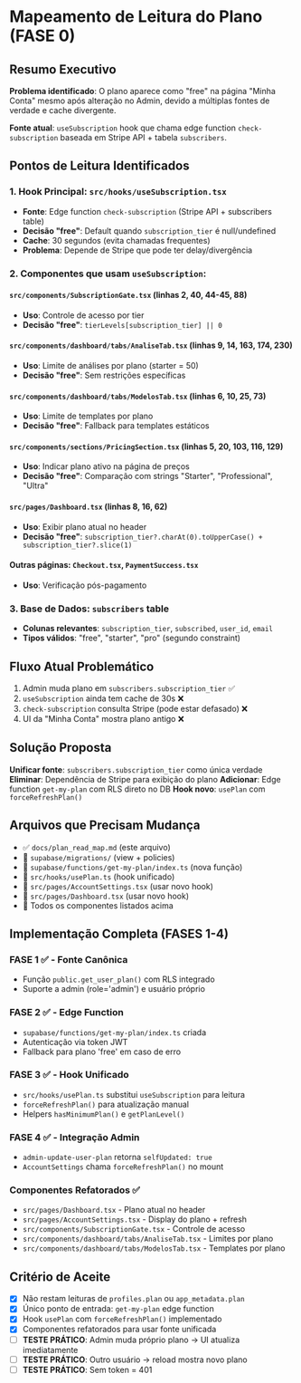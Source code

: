 # Mapeamento de Leitura do Plano (FASE 0)

## Resumo Executivo

**Problema identificado**: O plano aparece como "free" na página "Minha Conta" mesmo após alteração no Admin, devido a múltiplas fontes de verdade e cache divergente.

**Fonte atual**: `useSubscription` hook que chama edge function `check-subscription` baseada em Stripe API + tabela `subscribers`.

## Pontos de Leitura Identificados

### 1. Hook Principal: `src/hooks/useSubscription.tsx`
- **Fonte**: Edge function `check-subscription` (Stripe API + subscribers table)
- **Decisão "free"**: Default quando `subscription_tier` é null/undefined
- **Cache**: 30 segundos (evita chamadas frequentes)
- **Problema**: Depende de Stripe que pode ter delay/divergência

### 2. Componentes que usam `useSubscription`:

#### `src/components/SubscriptionGate.tsx` (linhas 2, 40, 44-45, 88)
- **Uso**: Controle de acesso por tier
- **Decisão "free"**: `tierLevels[subscription_tier] || 0`

#### `src/components/dashboard/tabs/AnaliseTab.tsx` (linhas 9, 14, 163, 174, 230)
- **Uso**: Limite de análises por plano (starter = 50)
- **Decisão "free"**: Sem restrições específicas

#### `src/components/dashboard/tabs/ModelosTab.tsx` (linhas 6, 10, 25, 73)
- **Uso**: Limite de templates por plano
- **Decisão "free"**: Fallback para templates estáticos

#### `src/components/sections/PricingSection.tsx` (linhas 5, 20, 103, 116, 129)
- **Uso**: Indicar plano ativo na página de preços
- **Decisão "free"**: Comparação com strings "Starter", "Professional", "Ultra"

#### `src/pages/Dashboard.tsx` (linhas 8, 16, 62)
- **Uso**: Exibir plano atual no header
- **Decisão "free"**: `subscription_tier?.charAt(0).toUpperCase() + subscription_tier?.slice(1)`

#### Outras páginas: `Checkout.tsx`, `PaymentSuccess.tsx`
- **Uso**: Verificação pós-pagamento

### 3. Base de Dados: `subscribers` table
- **Colunas relevantes**: `subscription_tier`, `subscribed`, `user_id`, `email`
- **Tipos válidos**: "free", "starter", "pro" (segundo constraint)

## Fluxo Atual Problemático

1. Admin muda plano em `subscribers.subscription_tier` ✅
2. `useSubscription` ainda tem cache de 30s ❌  
3. `check-subscription` consulta Stripe (pode estar defasado) ❌
4. UI da "Minha Conta" mostra plano antigo ❌

## Solução Proposta

**Unificar fonte**: `subscribers.subscription_tier` como única verdade
**Eliminar**: Dependência de Stripe para exibição do plano
**Adicionar**: Edge function `get-my-plan` com RLS direto no DB
**Hook novo**: `usePlan` com `forceRefreshPlan()`

## Arquivos que Precisam Mudança

- ✅ `docs/plan_read_map.md` (este arquivo)
- 🔄 `supabase/migrations/` (view + policies)
- 🔄 `supabase/functions/get-my-plan/index.ts` (nova função)
- 🔄 `src/hooks/usePlan.ts` (hook unificado)
- 🔄 `src/pages/AccountSettings.tsx` (usar novo hook)
- 🔄 `src/pages/Dashboard.tsx` (usar novo hook)
- 🔄 Todos os componentes listados acima

## Implementação Completa (FASES 1-4)

### FASE 1 ✅ - Fonte Canônica
- Função `public.get_user_plan()` com RLS integrado
- Suporte a admin (role='admin') e usuário próprio

### FASE 2 ✅ - Edge Function
- `supabase/functions/get-my-plan/index.ts` criada
- Autenticação via token JWT
- Fallback para plano 'free' em caso de erro

### FASE 3 ✅ - Hook Unificado
- `src/hooks/usePlan.ts` substitui `useSubscription` para leitura
- `forceRefreshPlan()` para atualização manual
- Helpers `hasMinimumPlan()` e `getPlanLevel()`

### FASE 4 ✅ - Integração Admin
- `admin-update-user-plan` retorna `selfUpdated: true`
- `AccountSettings` chama `forceRefreshPlan()` no mount

### Componentes Refatorados ✅
- `src/pages/Dashboard.tsx` - Plano atual no header
- `src/pages/AccountSettings.tsx` - Display do plano + refresh
- `src/components/SubscriptionGate.tsx` - Controle de acesso
- `src/components/dashboard/tabs/AnaliseTab.tsx` - Limites por plano
- `src/components/dashboard/tabs/ModelosTab.tsx` - Templates por plano

## Critério de Aceite

- [x] Não restam leituras de `profiles.plan` ou `app_metadata.plan`
- [x] Único ponto de entrada: `get-my-plan` edge function
- [x] Hook `usePlan` com `forceRefreshPlan()` implementado
- [x] Componentes refatorados para usar fonte unificada
- [ ] **TESTE PRÁTICO**: Admin muda próprio plano → UI atualiza imediatamente
- [ ] **TESTE PRÁTICO**: Outro usuário → reload mostra novo plano
- [ ] **TESTE PRÁTICO**: Sem token = 401